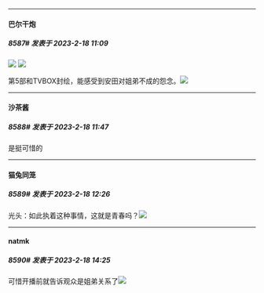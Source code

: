 
*****

####  巴尔干炮  
##### 8587#       发表于 2023-2-18 11:09

<img src="https://img.sunrise-inc.co.jp/images/2023/02/202302171813569818.jpg" referrerpolicy="no-referrer">
<img src="https://img.sunrise-inc.co.jp/images/2023/02/202302171814261842.jpg" referrerpolicy="no-referrer">

第5部和TVBOX封绘，能感受到安田对姐弟不成的怨念。<img src="https://static.saraba1st.com/image/smiley/face2017/066.png" referrerpolicy="no-referrer">


*****

####  沙茶酱  
##### 8588#       发表于 2023-2-18 11:47

是挺可惜的


*****

####  猫兔同笼  
##### 8589#       发表于 2023-2-18 12:26

光头：如此执着这种事情，这就是青春吗？<img src="https://static.saraba1st.com/image/smiley/carton2017/023.png" referrerpolicy="no-referrer">


*****

####  natmk  
##### 8590#       发表于 2023-2-18 14:25

可惜开播前就告诉观众是姐弟关系了<img src="https://static.saraba1st.com/image/smiley/face2017/067.png" referrerpolicy="no-referrer">

